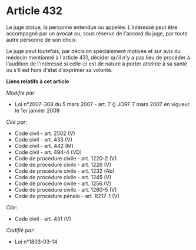 # Article 432

Le juge statue, la personne entendue ou appelée. L'intéressé peut être accompagné par un avocat ou, sous réserve de l'accord
du juge, par toute autre personne de son choix. 

Le juge peut toutefois, par décision spécialement motivée et sur avis du médecin mentionné à l'article 431, décider qu'il n'y
a pas lieu de procéder à l'audition de l'intéressé si celle-ci est de nature à porter atteinte à sa santé ou s'il est hors
d'état d'exprimer sa volonté.

**Liens relatifs à cet article**

_Modifié par_:

  - Loi n°2007-308 du 5 mars 2007 - art. 7 () JORF 7 mars 2007 en vigueur le 1er janvier 2009

_Cité par_:

  - Code civil - art. 2502 (V)
  - Code civil - art. 433 (V)
  - Code civil - art. 442 (M)
  - Code civil - art. 494-4 (VD)
  - Code de procédure civile - art. 1220-2 (V)
  - Code de procédure civile - art. 1226 (V)
  - Code de procédure civile - art. 1232 (Ab)
  - Code de procédure civile - art. 1245 (V)
  - Code de procédure civile - art. 1256 (V)
  - Code de procédure civile - art. 1260-5 (V)
  - Code de procédure pénale - art. R217-1 (V)

_Cite_:

  - Code civil - art. 431 (V)

_Codifié par_:

  - Loi n°1803-03-14
